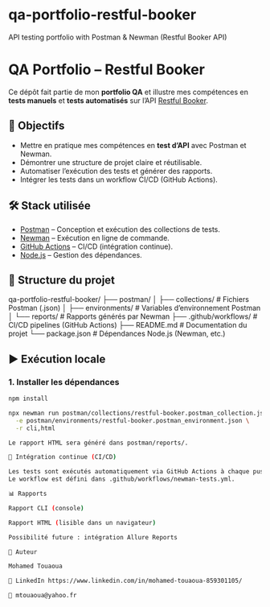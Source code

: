 # qa-portfolio-restful-booker
API testing portfolio with Postman &amp; Newman (Restful Booker API)

# QA Portfolio – Restful Booker

Ce dépôt fait partie de mon **portfolio QA** et illustre mes compétences en **tests manuels** et **tests automatisés** sur l’API [Restful Booker](https://restful-booker.herokuapp.com).

## 🚀 Objectifs
- Mettre en pratique mes compétences en **test d’API** avec Postman et Newman.
- Démontrer une structure de projet claire et réutilisable.
- Automatiser l’exécution des tests et générer des rapports.
- Intégrer les tests dans un workflow CI/CD (GitHub Actions).

## 🛠️ Stack utilisée
- [Postman](https://www.postman.com/) – Conception et exécution des collections de tests.
- [Newman](https://www.npmjs.com/package/newman) – Exécution en ligne de commande.
- [GitHub Actions](https://docs.github.com/en/actions) – CI/CD (intégration continue).
- [Node.js](https://nodejs.org/) – Gestion des dépendances.

## 📂 Structure du projet

qa-portfolio-restful-booker/
├── postman/
│ ├── collections/ # Fichiers Postman (.json)
│ ├── environments/ # Variables d’environnement Postman
│ └── reports/ # Rapports générés par Newman
├── .github/workflows/ # CI/CD pipelines (GitHub Actions)
├── README.md # Documentation du projet
└── package.json # Dépendances Node.js (Newman, etc.)


## ▶️ Exécution locale
### 1. Installer les dépendances
```bash
npm install

npx newman run postman/collections/restful-booker.postman_collection.json \
  -e postman/environments/restful-booker.postman_environment.json \
  -r cli,html

Le rapport HTML sera généré dans postman/reports/.

🔄 Intégration continue (CI/CD)

Les tests sont exécutés automatiquement via GitHub Actions à chaque push sur la branche main.
Le workflow est défini dans .github/workflows/newman-tests.yml.

📊 Rapports

Rapport CLI (console)

Rapport HTML (lisible dans un navigateur)

Possibilité future : intégration Allure Reports

👤 Auteur

Mohamed Touaoua

💼 LinkedIn https://www.linkedin.com/in/mohamed-touaoua-859301105/

📧 mtouaoua@yahoo.fr

